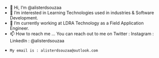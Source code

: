 - 👋 Hi, I’m @alisterdsouzaa
- 👀 I’m interested in Learning Technologies used in industries & Software Development. 
- 🌱 I’m currently working at LDRA Technology as a Field Application Engineer.
- 📫 How to reach me ... You can reach out to me on Twitter : Instagram : LinkedIn : @alisterdsouzaa
-     My email is : alisterdsouzaa@outlook.com

<!---
alisterdsouzaa/alisterdsouzaa is a ✨ special ✨ repository because its `README.md` (this file) appears on your GitHub profile.
You can click the Preview link to take a look at your changes.
--->

